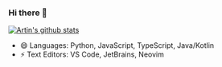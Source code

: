 ### Hi there 👋
<!--
a ✨ _special_ ✨ repository because its `README.md` (this file) appears on your GitHub profile.
[![HitCount](http://hits.dwyl.com/lengthmin/lengthmin.svg)](http://hits.dwyl.com/lengthmin/lengthmin)

Here are some ideas to get you started:

- 🔭 I’m currently working on ...
- 🌱 I’m currently learning ...
- 👯 I’m looking to collaborate on ...
- 🤔 I’m looking for help with ...
- 💬 Ask me about ...
- 📫 How to reach me: ...
- 😄 Pronouns: ...
- ⚡ Fun fact: ...
- 💬 Ask me about anything [here](https://github.com/lengthmin/lengthmin/issues)
-->

[![Artin's github stats](https://github-readme-stats.vercel.app/api?username=lengthmin&show_icons=true)](https://github.com/anuraghazra/github-readme-stats)

- 😄 Languages: Python, JavaScript, TypeScript, Java/Kotlin
- ⚡ Text Editors: VS Code, JetBrains, Neovim
